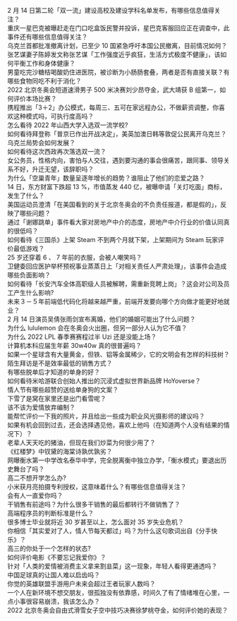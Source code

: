 2 月 14 日第二轮「双一流」建设高校及建设学科名单发布，有哪些信息值得关注？  
重庆一星巴克被曝赶走在门口吃盒饭民警并投诉，星巴克客服回应正在调查中，此事件还有哪些信息值得关注？  
乌克兰首都批准撤离计划，已至少 10 国紧急呼吁本国公民撤离，目前情况如何？  
张艺谋妻子陈婷发文称张艺谋「工作强度近乎疯狂，生活方式极度不健康」，该如何平衡工作和身体健康？  
男童吃完沙糖桔喝酸奶住进医院，被诊断为小肠肠套叠，两者是否有直接关联？有哪些食物同吃不利于消化？  
2022 北京冬奥会短道速滑男子 500 米决赛刘少昂夺金，武大靖获 B 组第一，如何评价本场比赛？  
携程推出「3＋2」办公模式，每周三、五可在家远程办公，不做薪资调整，你喜欢这种模式吗，可执行度高吗？  
怎么看待 2022 年山西大学入选双一流学校?  
如何看待拜登称「普京已作出开战决定」，美英加澳日韩等敦促公民离开乌克兰？乌克兰局势会如何发展？  
如何看待这次西政再次落选双一流？  
女公务员，性格内向，害怕与人交往，遇到要沟通的事会很痛苦，跟同事、领导关系不好，升迁无望，该辞职吗？  
为什么「空巢青年」数量呈逐年增长的趋势？谁阻止了他们的恋爱之路？  
14 日，东方财富下跌超 13 %，市值蒸发 440 亿，被曝申请「关灯吃面」商标，发生了什么？  
美国运动员澄清「在美国看到的关于北京冬奥会的不负责任报道，都是假的」，反映了哪些问题？  
通过「谢娜跳单」事件看大家对房地产中介的态度，房地产中介行业的价值认同真的很低吗？  
如何看待《三国杀》上架 Steam 不到两个月就下架，上架期间为 Steam 玩家评价最低游戏？  
25 岁还穿着 6 、 7 年前的衣服，会被人嘲笑吗？  
卫健委回应医护举杯预祝事业蒸蒸日上「对相关责任人严肃处理」，该事件会造成哪些负面影响？  
如何看待「长安汽车全体高职级人员被解聘，需重新竞聘上岗」？这会对公司及员工产生什么影响?  
未来３－５年前端低代码化将越来越严重，前端开发要向哪个方向做才能更好地就业？  
2 月 14 日演员吴倩张雨剑宣布离婚，他们的婚姻可能出了什么问题？  
为什么 lululemon 会在冬奥会火出圈，但另一部分人认为它不值？  
为什么 2022 LPL 春季赛赛程过半 Uzi 还是没能上场？  
计算机本科应届生年薪 30w40w 真的很普遍吗？  
如果一个星球含有大量黄金，但铁、铝等金属稀少，它的文明会有怎样的科技树？  
陌生拜访是不是效率最低的销售方式？  
有哪些脱单后才知道的单身的好？  
如何看待米哈游联合创始人推出的沉浸式虚拟世界新品牌 HoYoverse？  
情人节有哪些超赞的送给单身狗的文案？  
下雪了是窝在家里还是出门看雪呢？  
该不该为爱情放弃编制？  
能帮忙评价一下我的照片，并且给出一些成为职业风光摄影师的建议吗？  
如果有机会回到过去，还会选择遇见他，喜欢上他吗（在知道两个人没有结果的情况下）？  
老辈人天天吃的猪油，但现在我们炒菜为何很少用了？  
《红楼梦》中钗黛的海棠诗孰优孰劣？  
网曝衡水第一中学改名泰华中学，完全脱离衡中独立办学，「衡水模式」要退出历史舞台了吗？  
高二不想开学怎么办?  
小米获月亮拍摄专利授权，这意味着什么？有哪些信息值得关注？  
会有人一直爱你吗？  
干销售有前途吗？为什么很多干销售的最后都转行不做销售了？  
高端程序员的判断标准是什么？  
很多博士毕业就将近 30 岁甚至以上，怎么面对 35 岁失业危机？  
你相信「其实爱对了人，情人节每天都过」吗？为什么这句歌词出自《分手快乐》？  
高三的你处于一个怎样的状态?  
如何评价电影《不要忘记我爱你》？  
针对「人类的爱情被消费主义拿来割韭菜」这一现象，年轻人看得更通透吗？  
中国足球真的让国人难以启齿吗？  
你觉的英雄联盟手游用户未来会超过王者玩家人数吗？  
一个人在新环境不想交朋友，很孤独没有依靠感，时间久了有了情绪堆在心里，一点小事很容易崩溃，我该怎么办？  
2022 北京冬奥会自由式滑雪女子空中技巧决赛徐梦桃夺金，如何评价她的表现？  
